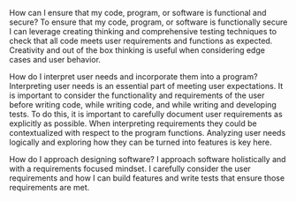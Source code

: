 How can I ensure that my code, program, or software is functional and secure?
To ensure that my code, program, or software is functionally secure I can leverage creating thinking and comprehensive testing techniques to check that all code meets user requirements and functions as expected. Creativity and out of the box thinking is useful when considering edge cases and user behavior.

How do I interpret user needs and incorporate them into a program?
Interpreting user needs is an essential part of meeting user expectations. It is important to consider the functionality and requirements of the user before writing code, while writing code, and while writing and developing tests. To do this, it is important to carefully document user requirements as explicitly as possible. When interpreting requirements they could be contextualized with respect to the program functions.
Analyzing user needs logically and exploring how they can be turned into features is key here. 

How do I approach designing software?
I approach software holistically and with a requirements focused mindset. I carefully consider the user requirements and how I can build features and write tests that ensure those requirements are met. 

